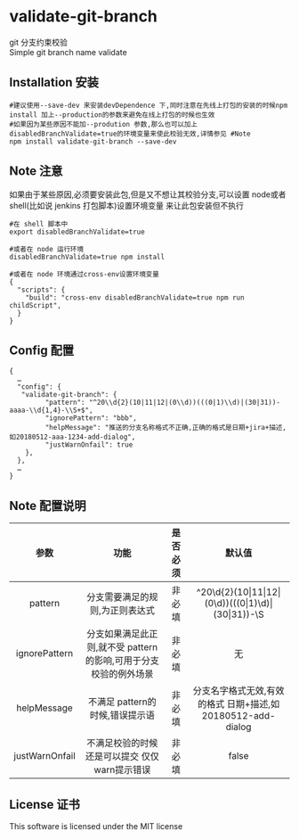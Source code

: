 # validate-git-branch
git 分支约束校验<br>
Simple git branch name validate

## Installation 安装

```
#建议使用--save-dev 来安装devDependence 下,同时注意在先线上打包的安装的时候npm install 加上--production的参数来避免在线上打包的时候也生效
#如果因为某些原因不能加--prodution 参数,那么也可以加上disabledBranchValidate=true的环境变量来使此校验无效,详情参见 #Note
npm install validate-git-branch --save-dev

```

## Note 注意
如果由于某些原因,必须要安装此包,但是又不想让其校验分支,可以设置 node或者 shell(比如说 jenkins 打包脚本)设置环境变量
来让此包安装但不执行

```
#在 shell 脚本中
export disabledBranchValidate=true

#或者在 node 运行环境
disabledBranchValidate=true npm install

#或者在 node 环境通过cross-env设置环境变量
{
  "scripts": {
    "build": "cross-env disabledBranchValidate=true npm run childScript",
  }
}

```

## Config 配置

```
{
  …
  "config": {
   "validate-git-branch": {
         "pattern": "^20\\d{2}(10|11|12|(0\\d))(((0|1)\\d)|(30|31))-aaaa-\\d{1,4}-\\S+$",
         "ignorePattern": "bbb",
         "helpMessage": "推送的分支名称格式不正确,正确的格式是日期+jira+描述,如20180512-aaa-1234-add-dialog",
         "justWarnOnfail": true
    },
  },
  …
}
```

## Note  配置说明

参数 | 功能 | 是否必须 | 默认值
:--: | :--: |:--: | :-------:
pattern | 分支需要满足的规则,为正则表达式 |  非必填  | ^20\\d{2}(10\|11\|12\|(0\\d))(((0\|1)\\d)\|(30\|31))-\S
ignorePattern | 分支如果满足此正则,就不受 pattern的影响,可用于分支校验的例外场景 |  非必填  | 无
helpMessage | 不满足 pattern的时候,错误提示语 |  非必填  | 分支名字格式无效,有效的格式 日期+描述,如 20180512-add-dialog
justWarnOnfail | 不满足校验的时候还是可以提交 仅仅 warn提示错误 |  非必填  | false



## License 证书

This software is licensed under the MIT license
